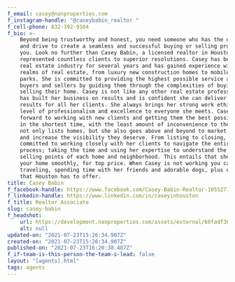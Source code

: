 ```yaml
---
f_email: casey@nanproperties.com
f_instagram-handle: "@caseybabin_realtor "
f_cell-phone: 832-392-9104
f_bio: >-
    Beyond being trustworthy and honest, you need someone who has the experience
    and drive to create a seamless and successful buying or selling process for
    you. Look no further than Casey Babin, a licensed realtor in Houston, who has
    represented countless clients to superior resolutions. Casey has been in the
    real estate industry for several years and has gained experience within all
    realms of real estate, from luxury new construction homes to mobile home
    parks. She is committed to providing the highest possible service available to
    buyers and sellers by guiding them through the complexities of buying and
    selling their home. Casey is not like any other real estate professional. She
    has built her business on results and is confident she can deliver excellent
    results for all her clients. She always brings her strong work ethic, high
    level of professionalism and excellence to everyone she meets. Casey looks
    forward to working with new clients and getting them the best possible price,
    in the shortest time, with the least amount of inconvenience to them. Casey
    not only lists homes, but she also goes above and beyond to market properties
    and increase the visibility they deserve. From listing to closing, she is
    committed to working closely with her clients to navigate the entire sales
    process; taking the time and using her expertise to understand the unique
    selling points of each home and neighborhood. This entails that she will sell
    your home smoothly, for top price. When Casey is not working you can find her
    traveling, spending time with her friends and adorable dogs, plus enjoying all
    that Houston has to offer.
title: Casey Babin
f_facebook-handle: https://www.facebook.com/Casey-Babin-Realtor-105527780991758/
f_linkedin-handle: https://www.linkedin.com/in/caseyinhouston
f_title: Realtor Associate
slug: casey-babin
f_headshot:
    url: https://development.nanproperties.com/assets/external/60fadf304d12cdb8b186d0cf_dsc_7012-1a20-20casey20babin.jpg
    alt: null
updated-on: "2021-07-23T15:26:34.907Z"
created-on: "2021-07-23T15:26:34.907Z"
published-on: "2021-07-23T16:20:38.487Z"
f_if-team-is-this-person-the-team-s-lead: false
layout: "[agents].html"
tags: agents
---
```

